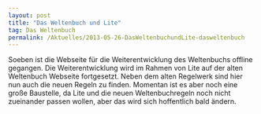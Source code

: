 ```yaml
---
layout: post
title: "Das Weltenbuch und Lite"
tag: Das Weltenbuch
permalink: /Aktuelles/2013-05-26-DasWeltenbuchundLite-dasweltenbuch
---
```


Soeben ist die Webseite für die Weiterentwicklung des Weltenbuchs offline gegangen. Die Weiterentwicklung wird im Rahmen von Lite auf der alten Weltenbuch Webseite fortgesetzt. Neben dem alten Regelwerk sind hier nun auch die neuen Regeln zu finden. Momentan ist es aber noch eine große Baustelle, da Lite und die neuen Weltenbuchregeln noch nicht zueinander passen wollen, aber das wird sich hoffentlich bald ändern.
